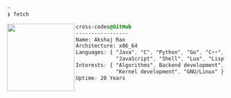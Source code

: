 ```css
~
❯ fetch
```

<div style="display:block;text-align:left">
    <img align="left" src="./img/pfp.jpg" border="0" style="width:156px;">
  
  ```css
  cross-codes@GitHub
  -----------------
  Name: Akshaj Rao
  Architecture: x86_64
  Languages: { "Java", "C", "Python", "Go", "C++", "TeX",
               "JavaScript", "Shell", "Lua", "Lisp" }
  Interests: { "Algorithms", Backend development",
               "Kernel development", "GNU/Linux" }
  Uptime: 20 Years
  ```

</div>
